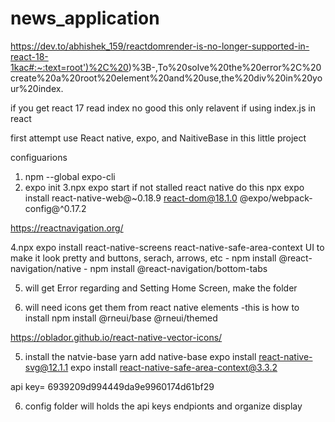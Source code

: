 # news_application


https://dev.to/abhishek_159/reactdomrender-is-no-longer-supported-in-react-18-1kac#:~:text=root')%2C%20)%3B-,To%20solve%20the%20error%2C%20create%20a%20root%20element%20and%20use,the%20div%20in%20your%20index.

if you get react 17 read index no good
this only relavent if using index.js in react


first attempt  use React native, expo, and NaitiveBase in this little project

configuarions 
1. npm --global expo-cli
2. expo init
3.npx expo start
        if not stalled react native do this 
        npx expo install react-native-web@~0.18.9 react-dom@18.1.0 @expo/webpack-config@^0.17.2

https://reactnavigation.org/

4.npx expo install react-native-screens react-native-safe-area-context
    UI to make it look pretty and  buttons, serach, arrows, etc
    - npm install @react-navigation/native
    - npm install @react-navigation/bottom-tabs

5. will get Error regarding and Setting Home Screen, make the folder


6. will need icons get them from react native elements
    -this is how to install
    npm install @rneui/base @rneui/themed


https://oblador.github.io/react-native-vector-icons/


5. install the natvie-base
        yarn add native-base
        expo install react-native-svg@12.1.1
        expo install react-native-safe-area-context@3.3.2


api key= 6939209d994449da9e9960174d61bf29

6. config folder
        will holds the api keys
        endpionts 
        and organize display